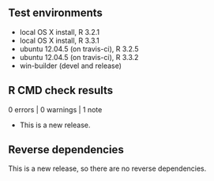 ## Test environments
* local OS X install, R 3.2.1
* local OS X install, R 3.3.1
* ubuntu 12.04.5 (on travis-ci), R 3.2.5
* ubuntu 12.04.5 (on travis-ci), R 3.3.2
* win-builder (devel and release)

## R CMD check results

0 errors | 0 warnings | 1 note

* This is a new release.

## Reverse dependencies

This is a new release, so there are no reverse dependencies.
